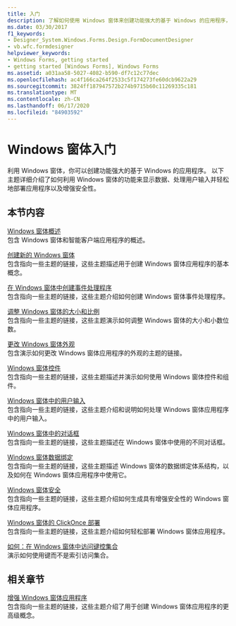 ```yaml
---
title: 入门
description: 了解如何使用 Windows 窗体来创建功能强大的基于 Windows 的应用程序，这些应用程序显示数据、处理用户输入并帮助你部署应用程序。
ms.date: 03/30/2017
f1_keywords:
- Designer_System.Windows.Forms.Design.FormDocumentDesigner
- vb.wfc.formdesigner
helpviewer_keywords:
- Windows Forms, getting started
- getting started [Windows Forms], Windows Forms
ms.assetid: a031aa58-5027-4082-b590-df7c12c77dec
ms.openlocfilehash: ac4f166ca264f2533c5f174273fe60dcb9622a29
ms.sourcegitcommit: 3824ff187947572b274b9715b60c11269335c181
ms.translationtype: MT
ms.contentlocale: zh-CN
ms.lasthandoff: 06/17/2020
ms.locfileid: "84903592"
---
```

# <a name="getting-started-with-windows-forms"></a>Windows 窗体入门
利用 Windows 窗体，你可以创建功能强大的基于 Windows 的应用程序。 以下主题详细介绍了如何利用 Windows 窗体的功能来显示数据、处理用户输入并轻松地部署应用程序以及增强安全性。  
  
## <a name="in-this-section"></a>本节内容  
 [Windows 窗体概述](windows-forms-overview.md)  
 包含 Windows 窗体和智能客户端应用程序的概述。  
  
 [创建新的 Windows 窗体](creating-a-new-windows-form.md)  
 包含指向一些主题的链接，这些主题描述用于创建 Windows 窗体应用程序的基本概念。  
  
 [在 Windows 窗体中创建事件处理程序](creating-event-handlers-in-windows-forms.md)  
 包含指向一些主题的链接，这些主题介绍如何创建 Windows 窗体事件处理程序。  
  
 [调整 Windows 窗体的大小和比例](adjusting-the-size-and-scale-of-windows-forms.md)  
 包含指向一些主题的链接，这些主题演示如何调整 Windows 窗体的大小和小数位数。  
  
 [更改 Windows 窗体外观](changing-the-appearance-of-windows-forms.md)  
 包含演示如何更改 Windows 窗体应用程序的外观的主题的链接。  
  
 [Windows 窗体控件](./controls/index.md)  
 包含指向一些主题的链接，这些主题描述并演示如何使用 Windows 窗体控件和组件。  
  
 [Windows 窗体中的用户输入](user-input-in-windows-forms.md)  
 包含指向一些主题的链接，这些主题介绍和说明如何处理 Windows 窗体应用程序中的用户输入。  
  
 [Windows 窗体中的对话框](dialog-boxes-in-windows-forms.md)  
 包含指向一些主题的链接，这些主题描述在 Windows 窗体中使用的不同对话框。  
  
 [Windows 窗体数据绑定](windows-forms-data-binding.md)  
 包含指向一些主题的链接，这些主题描述 Windows 窗体的数据绑定体系结构，以及如何在 Windows 窗体应用程序中使用它。  
  
 [Windows 窗体安全](windows-forms-security.md)  
 包含指向一些主题的链接，这些主题介绍如何生成具有增强安全性的 Windows 窗体应用程序。  
  
 [Windows 窗体的 ClickOnce 部署](clickonce-deployment-for-windows-forms.md)  
 包含指向一些主题的链接，这些主题介绍如何轻松部署 Windows 窗体应用程序。  
  
 [如何：在 Windows 窗体中访问键控集合](how-to-access-keyed-collections-in-windows-forms.md)  
 演示如何使用键而不是索引访问集合。  
  
## <a name="related-sections"></a>相关章节  
 [增强 Windows 窗体应用程序](./advanced/index.md)  
 包含指向一些主题的链接，这些主题介绍了用于创建 Windows 窗体应用程序的更高级概念。
